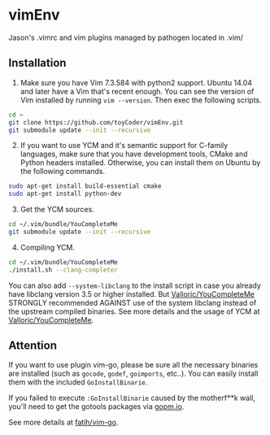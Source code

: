 vimEnv
======

Jason's .vimrc and vim plugins managed by pathogen located in .vim/

Installation
------
1. Make sure you have Vim 7.3.584 with python2 support. Ubuntu 14.04 and later have a Vim that's recent enough. You can see the version of Vim installed by running `vim --version`. Then exec the following scripts.

```Bash
cd ~
git clone https://github.com/toyCoder/vimEnv.git
git submodule update --init --recursive 
```

2. If you want to use YCM and it's semantic support for C-family languages, make sure that you have development tools, CMake and  Python headers installed. Otherwise, you can install them on Ubuntu by the following commands.

```Bash
sudo apt-get install build-essential cmake
sudo apt-get install python-dev
```
3. Get the YCM sources.
```Bash
cd ~/.vim/bundle/YouCompleteMe
git submodule update --init --recursive 
```

4. Compiling YCM.

```Bash
cd ~/.vim/bundle/YouCompleteMe
./install.sh --clang-completer
```
  You can also add `--system-libclang` to the install script in case you already have libclang version 3.5 or higher installed.
  But [Valloric/YouCompleteMe](https://github.com/Valloric/YouCompleteMe) STRONGLY recommended AGAINST use of the system libclang instead of the upstream compiled binaries. 
  See more details and the usage of YCM at [Valloric/YouCompleteMe](https://github.com/Valloric/YouCompleteMe).

Attention
------

  If you want to use plugin vim-go, please be sure all the necessary binaries are installed (such as `gocode`, `godef`, 
`goimports`, etc..). You can easily install them with the included `GoInstallBinarie`. <br>

  If you failed to execute `:GoInstallBinarie` caused by the motherf**k wall, you'll need to get the gotools packages via [gopm.io](http://gopm.io/download).

  See more details at [fatih/vim-go](https://github.com/fatih/vim-go).
